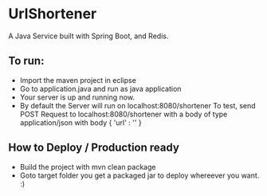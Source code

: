 # UrlShortener

A Java Service built with Spring Boot, and Redis.

## To run:
- Import the maven project in eclipse
- Go to application.java and run as java application
- Your server is up and running now.
- By default the Server will run on localhost:8080/shortener 
  To test, send POST Request to localhost:8080/shortener with a body of type application/json with body
  {
    'url' : '<INSERT URL>'
  }
  
 ## How to Deploy / Production ready
  
- Build the project with mvn clean package
- Goto target folder you get a packaged jar to deploy whereever you want. :)
